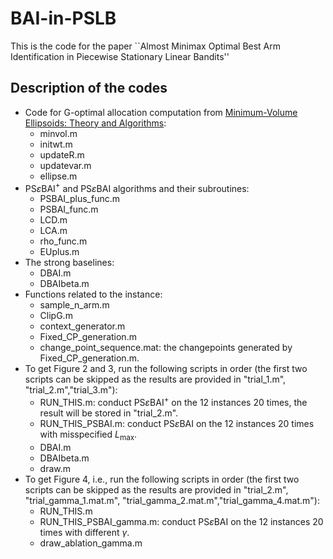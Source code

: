 # BAI-in-PSLB
This is the code for the paper ``Almost Minimax Optimal Best Arm Identification in Piecewise Stationary Linear Bandits''

## Description of the codes
- Code for G-optimal allocation computation from [Minimum-Volume Ellipsoids: Theory and Algorithms](http://archive.siam.org/books/mo23/):
	- minvol.m
	- initwt.m
	- updateR.m
	- updatevar.m
	- ellipse.m
- PS$\varepsilon$BAI$^+$ and PS$\varepsilon$BAI algorithms and their subroutines:
	- PSBAI_plus_func.m
	- PSBAI_func.m
	- LCD.m
	- LCA.m
	- rho_func.m
	- EUplus.m
- The strong baselines:
	- DBAI.m
	- DBAIbeta.m
- Functions related to the instance:
	- sample_n_arm.m
	- ClipG.m
	- context_generator.m
	- Fixed_CP_generation.m
	- change_point_sequence.mat: the changepoints generated by Fixed_CP_generation.m.  		
- To get Figure 2 and 3, run the following scripts in order (the first two scripts can be skipped as the results are provided in "trial_1.m", "trial_2.m","trial_3.m"):
	- RUN_THIS.m: conduct PS$\varepsilon$BAI$^+$ on the 12 instances 20 times, the result will be stored in "trial_2.m".
	- RUN_THIS_PSBAI.m: conduct PS$\varepsilon$BAI on the 12 instances 20 times with misspecified $L_{\max}$.
	- DBAI.m
	- DBAIbeta.m
	- draw.m
- To get Figure 4, i.e., run the following scripts in order (the first two scripts can be skipped as the results are provided in "trial_2.m", "trial_gamma_1.mat.m", "trial_gamma_2.mat.m","trial_gamma_4.mat.m"):
	- RUN_THIS.m
	- RUN_THIS_PSBAI_gamma.m: conduct PS$\varepsilon$BAI on the 12 instances 20 times with different $\gamma$.
	- draw_ablation_gamma.m

